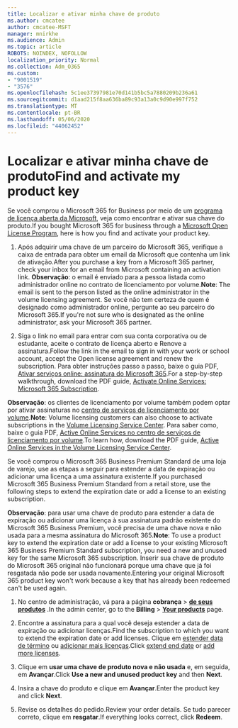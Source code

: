```yaml
---
title: Localizar e ativar minha chave de produto
ms.author: cmcatee
author: cmcatee-MSFT
manager: mnirkhe
ms.audience: Admin
ms.topic: article
ROBOTS: NOINDEX, NOFOLLOW
localization_priority: Normal
ms.collection: Adm_O365
ms.custom:
- "9001519"
- "3576"
ms.openlocfilehash: 5c1ee37397981e70d141b5bc5a7880209b236a61
ms.sourcegitcommit: d1aad215f8aa636ba89c93a13a0c9d90e997f752
ms.translationtype: MT
ms.contentlocale: pt-BR
ms.lasthandoff: 05/06/2020
ms.locfileid: "44062452"
---
```

# <a name="find-and-activate-my-product-key"></a><span data-ttu-id="603c7-102">Localizar e ativar minha chave de produto</span><span class="sxs-lookup"><span data-stu-id="603c7-102">Find and activate my product key</span></span>

<span data-ttu-id="603c7-103">Se você comprou o Microsoft 365 for Business por meio de um [programa de licença aberta da Microsoft](https://go.microsoft.com/fwlink/p/?LinkID=613298), veja como encontrar e ativar sua chave do produto.</span><span class="sxs-lookup"><span data-stu-id="603c7-103">If you bought Microsoft 365 for business through a [Microsoft Open License Program](https://go.microsoft.com/fwlink/p/?LinkID=613298), here is how you find and activate your product key.</span></span>

1. <span data-ttu-id="603c7-104">Após adquirir uma chave de um parceiro do Microsoft 365, verifique a caixa de entrada para obter um email da Microsoft que contenha um link de ativação.</span><span class="sxs-lookup"><span data-stu-id="603c7-104">After you purchase a key from a Microsoft 365 partner, check your inbox for an email from Microsoft containing an activation link.</span></span>  <span data-ttu-id="603c7-105">**Observação**: o email é enviado para a pessoa listada como administrador online no contrato de licenciamento por volume.</span><span class="sxs-lookup"><span data-stu-id="603c7-105">**Note**: The email is sent to the person listed as the online administrator in the volume licensing agreement.</span></span>  <span data-ttu-id="603c7-106">Se você não tem certeza de quem é designado como administrador online, pergunte ao seu parceiro do Microsoft 365.</span><span class="sxs-lookup"><span data-stu-id="603c7-106">If you're not sure who is designated as the online administrator, ask your Microsoft 365 partner.</span></span>

2. <span data-ttu-id="603c7-107">Siga o link no email para entrar com sua conta corporativa ou de estudante, aceite o contrato de licença aberto e Renove a assinatura.</span><span class="sxs-lookup"><span data-stu-id="603c7-107">Follow the link in the email to sign in with your work or school account, accept the Open license agreement and renew the subscription.</span></span>  <span data-ttu-id="603c7-108">Para obter instruções passo a passo, baixe o guia PDF, [Ativar serviços online: assinatura do Microsoft 365](https://go.microsoft.com/fwlink/p/?LinkId=618100).</span><span class="sxs-lookup"><span data-stu-id="603c7-108">For a step-by-step walkthrough, download the PDF guide, [Activate Online Services: Microsoft 365 Subscription](https://go.microsoft.com/fwlink/p/?LinkId=618100).</span></span> 

<span data-ttu-id="603c7-109">**Observação**: os clientes de licenciamento por volume também podem optar por ativar assinaturas no [centro de serviços de licenciamento por volume](https://go.microsoft.com/fwlink/p/?LinkID=282016).</span><span class="sxs-lookup"><span data-stu-id="603c7-109">**Note**: Volume licensing customers can also choose to activate subscriptions in the [Volume Licensing Service Center](https://go.microsoft.com/fwlink/p/?LinkID=282016).</span></span>  <span data-ttu-id="603c7-110">Para saber como, baixe o guia PDF, [Active Online Services no centro de serviços de licenciamento por volume](https://go.microsoft.com/fwlink/p/?LinkId=618096).</span><span class="sxs-lookup"><span data-stu-id="603c7-110">To learn how, download the PDF guide, [Active Online Services in the Volume Licensing Service Center](https://go.microsoft.com/fwlink/p/?LinkId=618096).</span></span>

<span data-ttu-id="603c7-111">Se você comprou o Microsoft 365 Business Premium Standard de uma loja de varejo, use as etapas a seguir para estender a data de expiração ou adicionar uma licença a uma assinatura existente.</span><span class="sxs-lookup"><span data-stu-id="603c7-111">If you purchased Microsoft 365 Business Premium Standard from a retail store, use the following steps to extend the expiration date or add a license to an existing subscription.</span></span>

<span data-ttu-id="603c7-112">**Observação**: para usar uma chave de produto para estender a data de expiração ou adicionar uma licença à sua assinatura padrão existente do Microsoft 365 Business Premium, você precisa de uma chave nova e não usada para a mesma assinatura do Microsoft 365.</span><span class="sxs-lookup"><span data-stu-id="603c7-112">**Note**: To use a product key to extend the expiration date or add a license to your existing Microsoft 365 Business Premium Standard subscription, you need a new and unused key for the same Microsoft  365 subscription.</span></span>  <span data-ttu-id="603c7-113">Inserir sua chave de produto do Microsoft 365 original não funcionará porque uma chave que já foi resgatada não pode ser usada novamente.</span><span class="sxs-lookup"><span data-stu-id="603c7-113">Entering your original Microsoft  365 product key won't work because a key that has already been redeemed can't be used again.</span></span>

1. <span data-ttu-id="603c7-114">No centro de administração, vá para a página **cobrança** > **[de seus produtos](https://go.microsoft.com/fwlink/p/?linkid=842054)** .</span><span class="sxs-lookup"><span data-stu-id="603c7-114">In the admin center, go to the **Billing** > **[Your products](https://go.microsoft.com/fwlink/p/?linkid=842054)** page.</span></span>

2. <span data-ttu-id="603c7-115">Encontre a assinatura para a qual você deseja estender a data de expiração ou adicionar licenças.</span><span class="sxs-lookup"><span data-stu-id="603c7-115">Find the subscription to which you want to extend the expiration date or add licenses.</span></span>  <span data-ttu-id="603c7-116">Clique em [estender data de término](https://go.microsoft.com/fwlink/p/?linkid=842054) ou [adicionar mais licenças](https://go.microsoft.com/fwlink/p/?linkid=842054).</span><span class="sxs-lookup"><span data-stu-id="603c7-116">Click [extend end date](https://go.microsoft.com/fwlink/p/?linkid=842054) or [add more licenses](https://go.microsoft.com/fwlink/p/?linkid=842054).</span></span>

3. <span data-ttu-id="603c7-117">Clique em **usar uma chave de produto nova e não usada** e, em seguida, em **Avançar**.</span><span class="sxs-lookup"><span data-stu-id="603c7-117">Click **Use a new and unused product key** and then **Next**.</span></span>

4. <span data-ttu-id="603c7-118">Insira a chave do produto e clique em **Avançar**.</span><span class="sxs-lookup"><span data-stu-id="603c7-118">Enter the product key and click **Next**.</span></span>

5. <span data-ttu-id="603c7-119">Revise os detalhes do pedido.</span><span class="sxs-lookup"><span data-stu-id="603c7-119">Review your order details.</span></span>  <span data-ttu-id="603c7-120">Se tudo parecer correto, clique em **resgatar**.</span><span class="sxs-lookup"><span data-stu-id="603c7-120">If everything looks correct, click **Redeem**.</span></span>